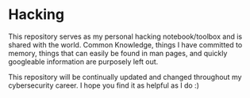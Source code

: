 # Hacking
This repository serves as my personal hacking notebook/toolbox and is shared with the world. Common Knowledge, things I have committed to memory, things that can easily be found in man pages, and quickly googleable information are purposely left out.  

This repository will be continually updated and changed throughout my cybersecurity career. I hope you find it as helpful as I do :)
